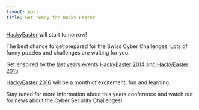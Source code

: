 ```yaml
---
layout: post
title: Get ready for Hacky Easter
---
```


[HackyEaster](http://hackyeaster.hacking-lab.com/) will start tomorrow! 

The best chance to get prepared for the Swiss Cyber Challenges. Lots of funny puzzles and challenges are waiting for you. 

Get enspired by the last years events [HackyEaster 2014](https://www.hacking-lab.com/references/hackyeaster2014/) and [HackyEaster 2015](https://www.hacking-lab.com/references/hackyeaster2015/).

[HackyEaster 2016](http://hackyeaster.hacking-lab.com/) will be a month of excitement, fun and learning.

Stay tuned for more information about this years conference and watch out for news about the Cyber Security Challenges!
